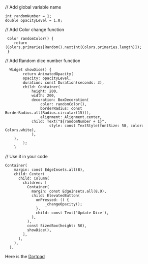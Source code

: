 // Add global variable name

    int randomNumber = 1;
    double opacityLevel = 1.0; 

// Add Color change function

     Color randomColor() {
        return (Colors.primaries[Random().nextInt(Colors.primaries.length)]);
     }

// Add Random dice number function
  
	  Widget showDice() {
    		return AnimatedOpacity(
      		opacity: opacityLevel,
      		duration: const Duration(seconds: 3),
      		child: Container(
        		height: 200,
        		width: 200,
        		decoration: BoxDecoration(
            		color: randomColor(),
            		borderRadius: const BorderRadius.all(Radius.circular(15))),
        			alignment: Alignment.center,
        		child: Text("${randomNumber + 1}",
          				style: const TextStyle(fontSize: 50, color: Colors.white),
        		),
      	),
    		);
    	}

// Use it in your code

    Container(
        margin: const EdgeInsets.all(8),
        child: Center(
          child: Column(
            children: [
              Container(
                margin: const EdgeInsets.all(8.0),
                child: ElevatedButton(
                  onPressed: () {
                      _changeOpacity();
                  },
                  child: const Text('Update Dice'),
                ),
              ),
              const SizedBox(height: 50),
              showDice(),
            ],
          ),
        ),
      ),
    
Here is the [Dartpad](https://dartpad.dev/?id=d347c2d6b5de3731f36ba688faabffb8)
